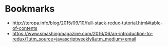 # Bookmarks

- http://teropa.info/blog/2015/09/10/full-stack-redux-tutorial.html#table-of-contents
- https://www.smashingmagazine.com/2016/06/an-introduction-to-redux/?utm_source=javascriptweekly&utm_medium=email

